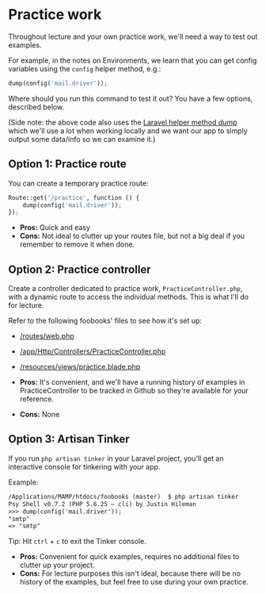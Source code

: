 # Practice work
Throughout lecture and your own practice work, we'll need a way to test out examples.

For example, in the notes on Environments, we learn that you can get config variables using the `config` helper method, e.g.:

```php
dump(config('mail.driver'));
```

Where should you run this command to test it out? You have a few options, described below.

(Side note: the above code also uses the [Laravel helper method *dump*](https://laravel.com/docs/helpers#method-dump) which we'll use a lot when working locally and we want our app to simply output some data/info so we can examine it.)


## Option 1: Practice route
You can create a temporary practice route:

```py
Route::get('/practice', function () {
    dump(config('mail.driver'));
});
```

+ __Pros:__ Quick and easy
+ __Cons:__ Not ideal to clutter up your routes file, but not a big deal if you remember to remove it when done.


## Option 2: Practice controller
Create a controller dedicated to practice work, `PracticeController.php`, with a dynamic route to access the individual methods. This is what I'll do for lecture.

Refer to the following foobooks' files to see how it's set up:
+ [/routes/web.php](https://github.com/susanBuck/foobooks/blob/master/routes/web.php)
+ [/app/Http/Controllers/PracticeController.php](https://github.com/susanBuck/foobooks/blob/master/app/Http/Controllers/PracticeController.php)  
+ [/resources/views/practice.blade.php](https://github.com/susanBuck/foobooks/blob/master/resources/views/practice.blade.php)

+ __Pros:__ It's convenient, and we'll have a running history of examples in PracticeController to be tracked in Github so they're available for your reference.
+ __Cons:__ None



## Option 3: Artisan Tinker
If you run `php artisan tinker` in your Laravel project, you'll get an interactive console for tinkering with your app.

Example:

```xml
/Applications/MAMP/htdocs/foobooks (master)  $ php artisan tinker
Psy Shell v0.7.2 (PHP 5.6.25 — cli) by Justin Hileman
>>> dump(config('mail.driver'));
"smtp"
=> "smtp"
```

Tip: Hit `ctrl` + `c` to exit the Tinker console.

+ __Pros:__ Convenient for quick examples, requires no additional files to clutter up your project.
+ __Cons:__ For lecture purposes this isn't ideal, because there will be no history of the examples, but feel free to use during your own practice.
